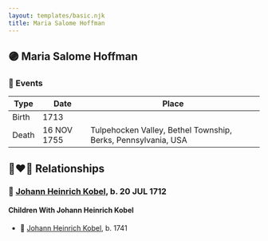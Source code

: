 ```yaml
---
layout: templates/basic.njk
title: Maria Salome Hoffman
---
```

## 🟣 Maria Salome Hoffman

### 📆 Events

Type | Date | Place
------ | ------ | ------
Birth | 1713 |
Death | 16 NOV 1755 | Tulpehocken Valley, Bethel Township, Berks, Pennsylvania, USA

## 👩‍❤️‍👨 Relationships

### 🔵 [Johann Heinrich Kobel](/people/7/70639420), b. 20 JUL 1712

#### Children With Johann Heinrich Kobel
* 🔵 [Johann Heinrich Kobel](/people/6/65601892), b. 1741